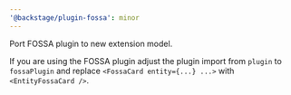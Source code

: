 ```yaml
---
'@backstage/plugin-fossa': minor
---
```


Port FOSSA plugin to new extension model.

If you are using the FOSSA plugin adjust the plugin import from `plugin` to
`fossaPlugin` and replace `<FossaCard entity={...} ...>` with `<EntityFossaCard />`.
